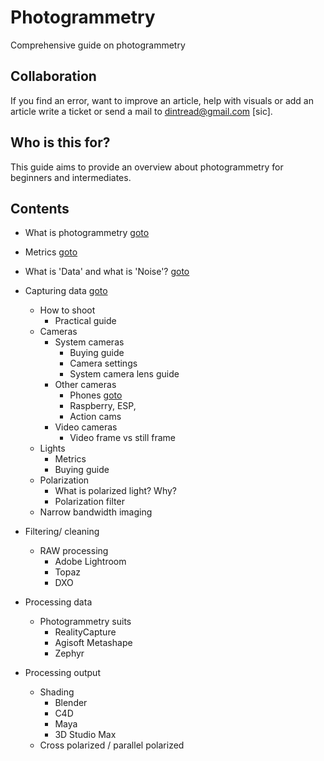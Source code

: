# Photogrammetry

Comprehensive guide on photogrammetry 

## Collaboration 

If you find an error, want to improve an article, help with visuals or add an article write a ticket or send a mail to dintread@gmail.com [sic].

## Who is this for?

This guide aims to provide an overview about photogrammetry for beginners and intermediates. 

## Contents

- What is photogrammetry [goto](https://github.com/Schaggo/Photogrammetry/tree/main/What%20is%20photogrammetry)

- Metrics [goto](https://github.com/Schaggo/Photogrammetry/tree/main/Metrics)

- What is 'Data' and what is 'Noise'? [goto](https://github.com/Schaggo/Photogrammetry/tree/main/What_is_data_What_is_noise)

- Capturing data [goto](https://github.com/Schaggo/Photogrammetry/tree/main/Capturing_Data)
    - How to shoot
        - Practical guide
    - Cameras
        - System cameras
            - Buying guide
            - Camera settings
            - System camera lens guide
        - Other cameras
            - Phones [goto](https://github.com/Schaggo/Photogrammetry/tree/main/Capturing_Data/Cameras/Phones)
            - Raspberry, ESP, 
            - Action cams
        - Video cameras
            - Video frame vs still frame
    - Lights
        - Metrics
        - Buying guide
    - Polarization
        - What is polarized light? Why?
        - Polarization filter
    - Narrow bandwidth imaging 

- Filtering/ cleaning
    - RAW processing
        - Adobe Lightroom
        - Topaz
        - DXO

- Processing data
    - Photogrammetry suits
        - RealityCapture
        - Agisoft Metashape
        - Zephyr

- Processing output
    - Shading
        - Blender
        - C4D
        - Maya
        - 3D Studio Max
    - Cross polarized / parallel polarized
    
